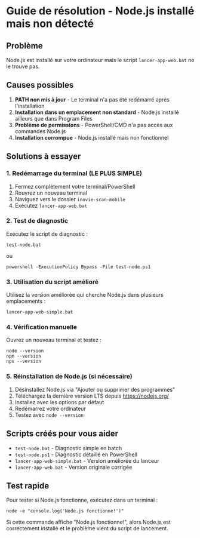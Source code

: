 # Guide de résolution - Node.js installé mais non détecté

## Problème
Node.js est installé sur votre ordinateur mais le script `lancer-app-web.bat` ne le trouve pas.

## Causes possibles
1. **PATH non mis à jour** - Le terminal n'a pas été redémarré après l'installation
2. **Installation dans un emplacement non standard** - Node.js installé ailleurs que dans Program Files
3. **Problème de permissions** - PowerShell/CMD n'a pas accès aux commandes Node.js
4. **Installation corrompue** - Node.js installé mais non fonctionnel

## Solutions à essayer

### 1. Redémarrage du terminal (LE PLUS SIMPLE)
1. Fermez complètement votre terminal/PowerShell
2. Rouvrez un nouveau terminal
3. Naviguez vers le dossier `inovie-scan-mobile`
4. Exécutez `lancer-app-web.bat`

### 2. Test de diagnostic
Exécutez le script de diagnostic :
```
test-node.bat
```
ou
```
powershell -ExecutionPolicy Bypass -File test-node.ps1
```

### 3. Utilisation du script amélioré
Utilisez la version améliorée qui cherche Node.js dans plusieurs emplacements :
```
lancer-app-web-simple.bat
```

### 4. Vérification manuelle
Ouvrez un nouveau terminal et testez :
```
node --version
npm --version
npx --version
```

### 5. Réinstallation de Node.js (si nécessaire)
1. Désinstallez Node.js via "Ajouter ou supprimer des programmes"
2. Téléchargez la dernière version LTS depuis https://nodejs.org/
3. Installez avec les options par défaut
4. Redémarrez votre ordinateur
5. Testez avec `node --version`

## Scripts créés pour vous aider

- `test-node.bat` - Diagnostic simple en batch
- `test-node.ps1` - Diagnostic détaillé en PowerShell  
- `lancer-app-web-simple.bat` - Version améliorée du lanceur
- `lancer-app-web.bat` - Version originale corrigée

## Test rapide
Pour tester si Node.js fonctionne, exécutez dans un terminal :
```
node -e "console.log('Node.js fonctionne!')"
```

Si cette commande affiche "Node.js fonctionne!", alors Node.js est correctement installé et le problème vient du script de lancement.
